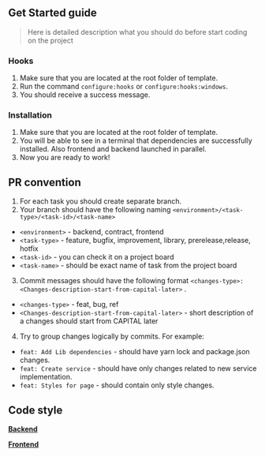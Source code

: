 ## Get Started guide

> Here is detailed description what you should do before start coding on the project
### Hooks 

1. Make sure that you are located at the root folder of template.  
2. Run the command `configure:hooks` or `configure:hooks:windows`.  
3. You should receive a success message.
### Installation

1. Make sure that you are located at the root folder of template.  
2. You will be able to see in a terminal that dependencies are successfully installed. Also frontend and backend launched in parallel.
3. Now you are ready to work! 

## PR convention

1. For each task you should create separate branch.
2. Your branch should have the following naming `<environment>/<task-type>/<task-id>/<task-name>`

* `<environment>` - backend, contract, frontend
* `<task-type>` - feature, bugfix, improvement, library, prerelease,release, hotfix
* `<task-id>` - you can check it on a project board
* `<task-name>` - should be exact name of task from the project board

3. Commit messages should have the following format `<changes-type>: <Changes-description-start-from-capital-later>` . 

* `<changes-type>` - feat, bug, ref 
* `<Changes-description-start-from-capital-later>` - short description of a changes should start from CAPITAL later 

4. Try to group changes logically by commits. For example:

* `feat: Add Lib dependencies` - should have yarn lock and package.json changes.  
* `feat: Create service` - should have only changes related to new service implementation.  
* `feat: Styles for page` - should contain only style changes.  

## Code style

[**Backend**](packages/backend/README.md)

[**Frontend**](packages/frontend/README.md)

